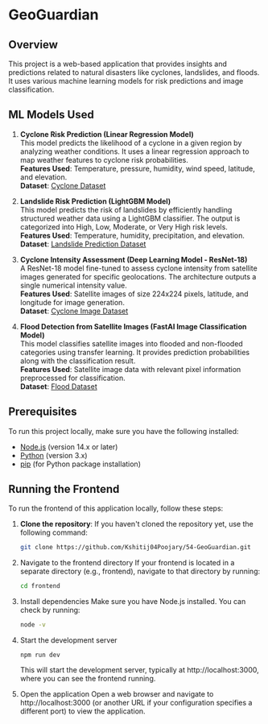 # GeoGuardian

## Overview

This project is a web-based application that provides insights and predictions related to natural disasters like cyclones, landslides, and floods. It uses various machine learning models for risk predictions and image classification.

## ML Models Used

1. **Cyclone Risk Prediction (Linear Regression Model)**  
   This model predicts the likelihood of a cyclone in a given region by analyzing weather conditions. It uses a linear regression approach to map weather features to cyclone risk probabilities.  
   **Features Used**: Temperature, pressure, humidity, wind speed, latitude, and elevation.  
   **Dataset**:  [Cyclone Dataset](https://www.kaggle.com/datasets/rajumavinmar/cyclone-dataset)

2. **Landslide Risk Prediction (LightGBM Model)**  
   This model predicts the risk of landslides by efficiently handling structured weather data using a LightGBM classifier. The output is categorized into High, Low, Moderate, or Very High risk levels.  
   **Features Used**: Temperature, humidity, precipitation, and elevation.  
   **Dataset**:  [Landslide Prediction Dataset](https://www.kaggle.com/datasets/sreeragunandha/landslide-prediction-dataset)

3. **Cyclone Intensity Assessment (Deep Learning Model - ResNet-18)**  
   A ResNet-18 model fine-tuned to assess cyclone intensity from satellite images generated for specific geolocations. The architecture outputs a single numerical intensity value.  
   **Features Used**: Satellite images of size 224x224 pixels, latitude, and longitude for image generation.  
   **Dataset**:  [Cyclone Image Dataset](https://www.kaggle.com/datasets/sshubam/insat3d-infrared-raw-cyclone-images-20132021)

4. **Flood Detection from Satellite Images (FastAI Image Classification Model)**  
   This model classifies satellite images into flooded and non-flooded categories using transfer learning. It provides prediction probabilities along with the classification result.  
   **Features Used**: Satellite image data with relevant pixel information preprocessed for classification.  
   **Dataset**:   [Flood Dataset](https://www.kaggle.com/datasets/rahultp97/louisiana-flood-2016)

## Prerequisites

To run this project locally, make sure you have the following installed:

- [Node.js](https://nodejs.org/) (version 14.x or later)
- [Python](https://www.python.org/) (version 3.x)
- [pip](https://pip.pypa.io/en/stable/) (for Python package installation)

## Running the Frontend

To run the frontend of this application locally, follow these steps:

1. **Clone the repository**:
   If you haven't cloned the repository yet, use the following command:

   ```bash
   git clone https://github.com/Kshitij04Poojary/54-GeoGuardian.git

2. Navigate to the frontend directory
If your frontend is located in a separate directory (e.g., frontend), navigate to that directory by running:
   ```bash
   cd frontend
   ```
3. Install dependencies
Make sure you have Node.js installed. You can check by running:
   ```bash
   node -v
   ```
4. Start the development server
   ```
   npm run dev
   ```
   This will start the development server, typically at http://localhost:3000, where you can see the frontend running.

5. Open the application
   Open a web browser and navigate to http://localhost:3000 (or another URL if your configuration specifies a different port) to view the application.
